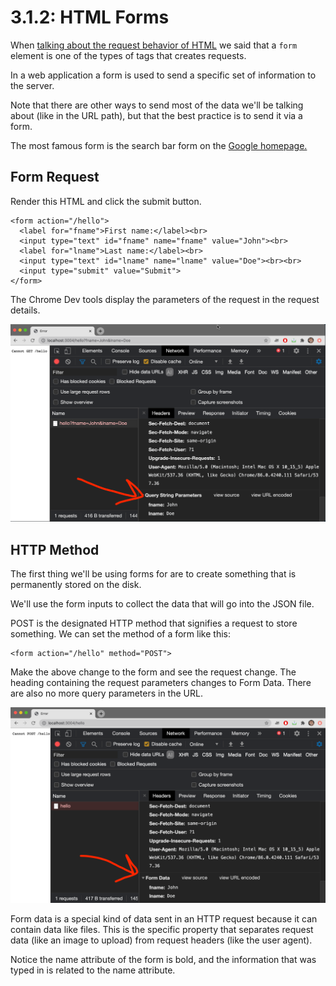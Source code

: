 # 3.1.2: HTML Forms

When [talking about the request behavior of HTML](../../2-back-end-basics/2.8-chrome-networking.md#html-tag-request-behavior) we said that a `form` element is one of the types of tags that creates requests.

In a web application a form is used to send a specific set of information to the server.

Note that there are other ways to send most of the data we'll be talking about \(like in the URL path\), but that the best practice is to send it via a form.

The most famous form is the search bar form on the [Google homepage.](https://google.com)

## Form Request

Render this HTML and click the submit button.

```markup
<form action="/hello">
  <label for="fname">First name:</label><br>
  <input type="text" id="fname" name="fname" value="John"><br>
  <label for="lname">Last name:</label><br>
  <input type="text" id="lname" name="lname" value="Doe"><br><br>
  <input type="submit" value="Submit">
</form> 
```

The Chrome Dev tools display the parameters of the request in the request details.

![](../../.gitbook/assets/screen-shot-2020-11-12-at-8.27.45-pm.png)

## HTTP Method

The first thing we'll be using forms for are to create something that is permanently stored on the disk.

We'll use the form inputs to collect the data that will go into the JSON file.

POST is the designated HTTP method that signifies a request to store something. We can set the method of a form like this:

```markup
<form action="/hello" method="POST">
```

Make the above change to the form and see the request change. The heading containing the request parameters changes to Form Data. There are also no more query parameters in the URL.

![](../../.gitbook/assets/screen-shot-2020-11-12-at-8.28.43-pm.png)

Form data is a special kind of data sent in an HTTP request because it can contain data like files. This is the specific property that separates request data \(like an image to upload\) from request headers \(like the user agent\).

Notice the name attribute of the form is bold, and the information that was typed in is related to the name attribute.


